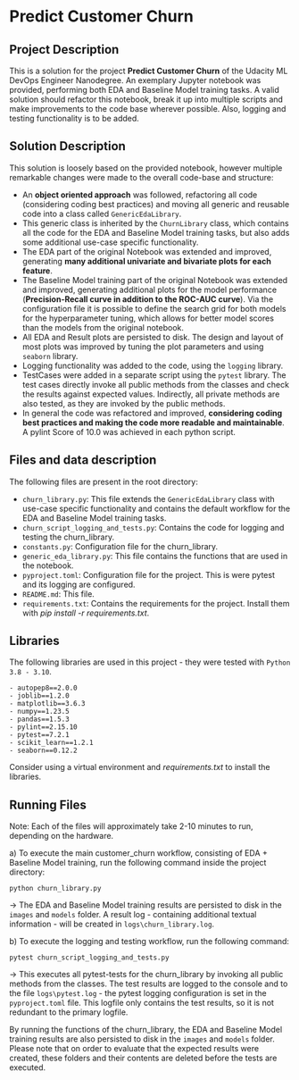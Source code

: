 # Predict Customer Churn

## Project Description

This is a solution for the project **Predict Customer Churn** of the Udacity ML DevOps Engineer Nanodegree. An exemplary Jupyter notebook was provided, performing both EDA and Baseline Model training tasks. A valid solution should refactor this notebook, break it up into multiple scripts and make improvements to the code base wherever possible. Also, logging and testing functionality is to be added.

## Solution Description

This solution is loosely based on the provided notebook, however multiple remarkable changes were made to the overall code-base and structure:

- An **object oriented approach** was followed, refactoring all code (considering coding best practices) and moving all generic and reusable code into a class called `GenericEdaLibrary`.
- This generic class is inherited by the `ChurnLibrary` class, which contains all the code for the EDA and Baseline Model training tasks, but also adds some additional use-case specific functionality.
- The EDA part of the original Notebook was extended and improved, generating **many additional univariate and bivariate plots for each feature**.
- The Baseline Model training part of the original Notebook was extended and improved, generating additional plots for the model performance (**Precision-Recall curve in addition to the ROC-AUC curve**). Via the configuration file it is possible to define the search grid for both models for the hyperparameter tuning, which allows for better model scores than the models from the original notebook.
- All EDA and Result plots are persisted to disk. The design and layout of most plots was improved by tuning the plot parameters and using `seaborn` library.
- Logging functionality was added to the code, using the `logging` library.
- TestCases were added in a separate script using the `pytest` library. The test cases directly invoke all public methods from the classes and check the results against expected values. Indirectly, all private methods are also tested, as they are invoked by the public methods.
- In general the code was refactored and improved, **considering coding best practices and making the code more readable and maintainable**. A pylint Score of 10.0 was achieved in each python script.

## Files and data description

The following files are present in the root directory:

- `churn_library.py`: This file extends the `GenericEdaLibrary` class with use-case specific functionality and contains the default workflow for the EDA and Baseline Model training tasks.
- `churn_script_logging_and_tests.py`: Contains the code for logging and testing the churn_library.
- `constants.py`: Configuration file for the churn_library.
- `generic_eda_library.py`: This file contains the functions that are used in the notebook.
- `pyproject.toml`: Configuration file for the project. This is were pytest and its logging are configured.
- `README.md`: This file.
- `requirements.txt`: Contains the requirements for the project. Install them with *pip install -r requirements.txt*.

## Libraries

The following libraries are used in this project - they were tested with `Python 3.8 - 3.10`.

    - autopep8==2.0.0
    - joblib==1.2.0
    - matplotlib==3.6.3
    - numpy==1.23.5
    - pandas==1.5.3
    - pylint==2.15.10
    - pytest==7.2.1
    - scikit_learn==1.2.1
    - seaborn==0.12.2

Consider using a virtual environment and *requirements.txt* to install the libraries.

## Running Files

Note: Each of the files will approximately take 2-10 minutes to run, depending on the hardware.

a) To execute the main customer_churn workflow, consisting of EDA + Baseline Model training, run the following command inside the project directory:

    python churn_library.py

→ The EDA and Baseline Model training results are persisted to disk in the `images` and `models` folder. A result log - containing additional textual information -  will be created in `logs\churn_library.log`.

b) To execute the logging and testing workflow, run the following command:

    pytest churn_script_logging_and_tests.py

→ This executes all pytest-tests for the churn_library by invoking all public methods from the classes. The test results are logged to the console and to the file `logs\pytest.log` - the pytest logging configuration is set in the `pyproject.toml` file. This logfile only contains the test results, so it is not redundant to the primary logfile.

By running the functions of the churn_library, the EDA and Baseline Model training results are also persisted to disk in the `images` and `models` folder. Please note that on order to evaluate that the expected results were created, these folders and their contents are deleted before the tests are executed.
